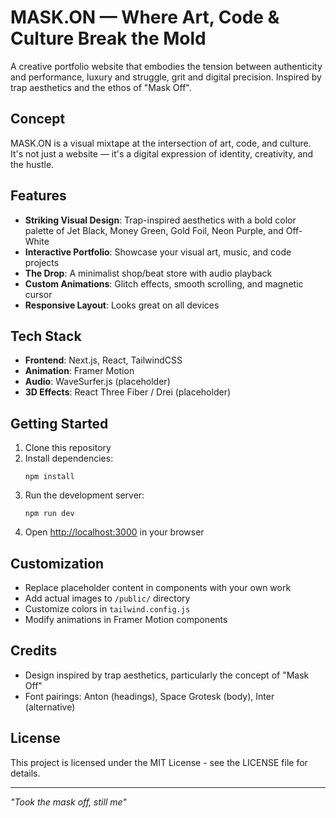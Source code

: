 # MASK.ON — Where Art, Code & Culture Break the Mold

A creative portfolio website that embodies the tension between authenticity and performance, luxury and struggle, grit and digital precision. Inspired by trap aesthetics and the ethos of "Mask Off".

## Concept

MASK.ON is a visual mixtape at the intersection of art, code, and culture. It's not just a website — it's a digital expression of identity, creativity, and the hustle.

## Features

- **Striking Visual Design**: Trap-inspired aesthetics with a bold color palette of Jet Black, Money Green, Gold Foil, Neon Purple, and Off-White
- **Interactive Portfolio**: Showcase your visual art, music, and code projects
- **The Drop**: A minimalist shop/beat store with audio playback
- **Custom Animations**: Glitch effects, smooth scrolling, and magnetic cursor
- **Responsive Layout**: Looks great on all devices

## Tech Stack

- **Frontend**: Next.js, React, TailwindCSS
- **Animation**: Framer Motion
- **Audio**: WaveSurfer.js (placeholder)
- **3D Effects**: React Three Fiber / Drei (placeholder)

## Getting Started

1. Clone this repository
2. Install dependencies:
   ```
   npm install
   ```
3. Run the development server:
   ```
   npm run dev
   ```
4. Open [http://localhost:3000](http://localhost:3000) in your browser

## Customization

- Replace placeholder content in components with your own work
- Add actual images to `/public/` directory
- Customize colors in `tailwind.config.js`
- Modify animations in Framer Motion components

## Credits

- Design inspired by trap aesthetics, particularly the concept of "Mask Off"
- Font pairings: Anton (headings), Space Grotesk (body), Inter (alternative)

## License

This project is licensed under the MIT License - see the LICENSE file for details.

---

_"Took the mask off, still me"_
